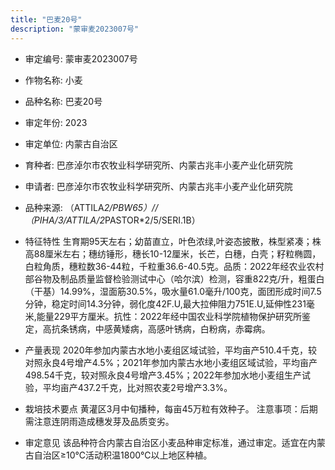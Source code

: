 ```yaml
---
title: "巴麦20号"
description: "蒙审麦2023007号"
---
```

* 审定编号:  蒙审麦2023007号

*  作物名称:  小麦

*  品种名称:  巴麦20号

*  审定年份:  2023

*  审定单位:  内蒙古自治区

* 育种者:  巴彦淖尔市农牧业科学研究所、内蒙古兆丰小麦产业化研究院

*  申请者:  巴彦淖尔市农牧业科学研究所、内蒙古兆丰小麦产业化研究院

*  品种来源:  （ATTILA*2/PBW65）//（PIHA/3/ATTILA/2*PASTOR*2/5/SERI.1B）

*  特征特性
生育期95天左右；幼苗直立，叶色浓绿,叶姿态披散，株型紧凑；株高88厘米左右；穗纺锤形，穗长10-12厘米，长芒，白穗，白壳；籽粒椭圆，白粒角质，穗粒数36-44粒，千粒重36.6-40.5克。品质：2022年经农业农村部谷物及制品质量监督检验测试中心（哈尔滨）检测，容重822克/升，粗蛋白（干基）14.99%，湿面筋30.5%，吸水量61.0毫升/100克，面团形成时间7.5分钟，稳定时间14.3分钟，弱化度42F.U,最大拉伸阻力751E.U,延伸性231毫米,能量229平方厘米。抗性：2022年经中国农业科学院植物保护研究所鉴定，高抗条锈病，中感黄矮病，高感叶锈病，白粉病，赤霉病。

*  产量表现
2020年参加内蒙古水地小麦组区域试验，平均亩产510.4千克，较对照永良4号增产4.5%；2021年参加内蒙古水地小麦组区域试验，平均亩产498.54千克，较对照永良4号增产3.45%；2022年参加水地小麦组生产试验，平均亩产437.2千克，比对照农麦2号增产3.3%。

*  栽培技术要点
黄灌区3月中旬播种，每亩45万粒有效种子。
注意事项：后期需注意连阴雨造成穗发芽及品质变劣。

*  审定意见
该品种符合内蒙古自治区小麦品种审定标准，通过审定。适宜在内蒙古自治区≥10℃活动积温1800℃以上地区种植。

